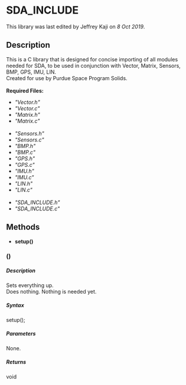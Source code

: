 # SDA_INCLUDE
This library was last edited by Jeffrey Kaji on *8 Oct 2019*. <br/>

## Description
This is a C library that is designed for concise importing of all modules needed for SDA, 
to be used in conjunction with Vector, Matrix, Sensors, BMP, GPS, IMU, LIN. <br/>
Created for use by Purdue Space Program Solids. <br/><br/>
__Required Files:__
* _"Vector.h"_
* _"Vector.c"_
* _"Matrix.h"_
* _"Matrix.c"_ <br/><br/>
* _"Sensors.h"_
* _"Sensors.c"_
* _"BMP.h"_
* _"BMP.c"_
* _"GPS.h"_
* _"GPS.c"_
* _"IMU.h"_
* _"IMU.c"_
* _"LIN.h"_
* _"LIN.c"_ <br/><br/>
* _"SDA_INCLUDE.h"_
* _"SDA_INCLUDE.c"_

## Methods
* **setup()**

### ()
##### Description
Sets everything up. <br/>
Does nothing. Nothing is needed yet.
##### Syntax
setup();
##### Parameters
None.
##### Returns
void